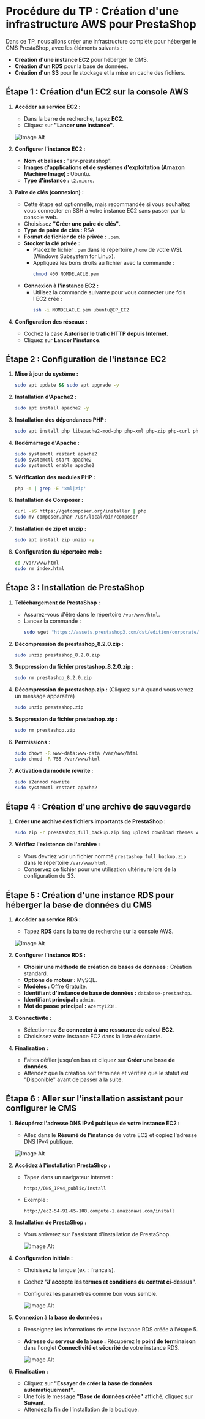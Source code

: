 # Procédure du TP : Création d'une infrastructure AWS pour PrestaShop

Dans ce TP, nous allons créer une infrastructure complète pour héberger le CMS PrestaShop, avec les éléments suivants :

- **Création d'une instance EC2** pour héberger le CMS.
- **Création d'un RDS** pour la base de données.
- **Création d'un S3** pour le stockage et la mise en cache des fichiers.

## Étape 1 : Création d'un EC2 sur la console AWS

1. **Accéder au service EC2 :**
   - Dans la barre de recherche, tapez **EC2**.
   - Cliquez sur **"Lancer une instance"**.

   ![Image Alt](https://github.com/Lassayy/AWS/blob/2f632437d3a33de538ea3bacd8d8159af8a98b42/EC2.png)

2. **Configurer l'instance EC2 :**
   - **Nom et balises :** "srv-prestashop".
   - **Images d'applications et de systèmes d'exploitation (Amazon Machine Image) :** Ubuntu.
   - **Type d'instance :** `t2.micro`.

3. **Paire de clés (connexion) :**
   - Cette étape est optionnelle, mais recommandée si vous souhaitez vous connecter en SSH à votre instance EC2 sans passer par la console web.
   - Choisissez **"Créer une paire de clés"**.
   - **Type de paire de clés :** RSA.
   - **Format de fichier de clé privée :** `.pem`.
   - **Stocker la clé privée :**
     - Placez le fichier `.pem` dans le répertoire `/home` de votre WSL (Windows Subsystem for Linux).
     - Appliquez les bons droits au fichier avec la commande :
       ```bash
       chmod 400 NOMDELACLE.pem
       ```
   - **Connexion à l'instance EC2 :**
     - Utilisez la commande suivante pour vous connecter une fois l'EC2 créé :
       ```bash
       ssh -i NOMDELACLE.pem ubuntu@IP_EC2
       ```

4. **Configuration des réseaux :**
   - Cochez la case **Autoriser le trafic HTTP depuis Internet**.
   - Cliquez sur **Lancer l'instance**.

## Étape 2 : Configuration de l'instance EC2

1. **Mise à jour du système :**
   ```bash
   sudo apt update && sudo apt upgrade -y
   ```

2. **Installation d'Apache2 :**
   ```bash
   sudo apt install apache2 -y
   ```

3. **Installation des dépendances PHP :**
   ```bash
   sudo apt install php libapache2-mod-php php-xml php-zip php-curl php-gd php-mysql php-intl php-mbstring -y
   ```

4. **Redémarrage d'Apache :**
   ```bash
   sudo systemctl restart apache2
   sudo systemctl start apache2
   sudo systemctl enable apache2
   ```

5. **Vérification des modules PHP :**
   ```bash
   php -m | grep -E 'xml|zip'
   ```

6. **Installation de Composer :**
   ```bash
   curl -sS https://getcomposer.org/installer | php
   sudo mv composer.phar /usr/local/bin/composer
   ```

7. **Installation de zip et unzip :**
   ```bash
   sudo apt install zip unzip -y
   ```

8. **Configuration du répertoire web :**
   ```bash
   cd /var/www/html
   sudo rm index.html
   ```

## Étape 3 : Installation de PrestaShop

1. **Téléchargement de PrestaShop :**
   - Assurez-vous d'être dans le répertoire `/var/www/html`.
   - Lancez la commande :
     ```bash
     sudo wget "https://assets.prestashop3.com/dst/edition/corporate/8.2.0/prestashop_edition_basic_version_8.2.0.zip?token=9c3095b0a0" -O prestashop_8.2.0.zip
     ```

2. **Décompression de prestashop_8.2.0.zip :**
   ```bash
   sudo unzip prestashop_8.2.0.zip
   ```

3. **Suppression du fichier prestashop_8.2.0.zip :**
   ```bash
   sudo rm prestashop_8.2.0.zip
   ```
   
4. **Décompression de prestashop.zip :** (Cliquez sur A quand vous verrez un message apparaître)
   ```bash
   sudo unzip prestashop.zip
   ```
   
5. **Suppression du fichier prestashop.zip :** 
   ```bash
   sudo rm prestashop.zip
   ```
   
6. **Permissions :**
   ```bash
   sudo chown -R www-data:www-data /var/www/html
   sudo chmod -R 755 /var/www/html
   ```

7. **Activation du module rewrite :**
   ```bash
   sudo a2enmod rewrite
   sudo systemctl restart apache2
   ```

## Étape 4 : Création d'une archive de sauvegarde

1. **Créer une archive des fichiers importants de PrestaShop :**
   ```bash
   sudo zip -r prestashop_full_backup.zip img upload download themes var/cache cache
   ```

2. **Vérifiez l'existence de l'archive :**
   - Vous devriez voir un fichier nommé `prestashop_full_backup.zip` dans le répertoire `/var/www/html`.
   - Conservez ce fichier pour une utilisation ultérieure lors de la configuration du S3.

## Étape 5 : Création d'une instance RDS pour héberger la base de données du CMS

1. **Accéder au service RDS :**
   - Tapez **RDS** dans la barre de recherche sur la console AWS.

   ![Image Alt](https://github.com/Lassayy/AWS/blob/f2047b9eb1a475a6cf53c136b69dd5bef7fbc9c0/rds.png)

2. **Configurer l'instance RDS :**
   - **Choisir une méthode de création de bases de données :** Création standard.
   - **Options de moteur :** MySQL.
   - **Modèles :** Offre Gratuite.
   - **Identifiant d'instance de base de données :** `database-prestashop`.
   - **Identifiant principal :** `admin`.
   - **Mot de passe principal :** `Azerty123!`.

3. **Connectivité :**
   - Sélectionnez **Se connecter à une ressource de calcul EC2**.
   - Choisissez votre instance EC2 dans la liste déroulante.

4. **Finalisation :**
   - Faites défiler jusqu'en bas et cliquez sur **Créer une base de données**.
   - Attendez que la création soit terminée et vérifiez que le statut est "Disponible" avant de passer à la suite.


## Étape 6 : Aller sur l'installation assistant pour configurer le CMS

1. **Récupérez l'adresse DNS IPv4 publique de votre instance EC2 :**
   - Allez dans le **Résumé de l'instance** de votre EC2 et copiez l'adresse DNS IPv4 publique.

   ![Image Alt](https://github.com/Lassayy/AWS/blob/dd04fff31b4397eb31610077f6bf94441c453f04/DNS%20IPv4%20public.png)

2. **Accédez à l'installation PrestaShop :**
   - Tapez dans un navigateur internet :
     ```
     http://DNS_IPv4_public/install
     ```
   - Exemple :
     ```
     http://ec2-54-91-65-108.compute-1.amazonaws.com/install
     ```

3. **Installation de PrestaShop :**
   - Vous arriverez sur l'assistant d'installation de PrestaShop.

     ![Image Alt](https://github.com/Lassayy/AWS/blob/78a2ad0e98f632d4345dafc53f0b4b72c906209d/assistantprestashop.png)

4. **Configuration initiale :**
   - Choisissez la langue (ex. : français).
   - Cochez **"J'accepte les termes et conditions du contrat ci-dessus"**.
   - Configurez les paramètres comme bon vous semble.

     ![Image Alt](https://github.com/Lassayy/AWS/blob/72569e3a1a13e2c50bc9cdd7a26ddbee13068a6a/information.png)

5. **Connexion à la base de données :**
   - Renseignez les informations de votre instance RDS créée à l'étape 5.
   - **Adresse du serveur de la base :** Récupérez le **point de terminaison** dans l'onglet **Connectivité et sécurité** de votre instance RDS.

     ![Image Alt](https://github.com/Lassayy/AWS/blob/b74bbe1e31dc1668dd032805de5a32022e704d20/Assistant%20d'installation.png)

6. **Finalisation :**
   - Cliquez sur **"Essayer de créer la base de données automatiquement"**.
   - Une fois le message **"Base de données créée"** affiché, cliquez sur **Suivant**.
   - Attendez la fin de l'installation de la boutique.

